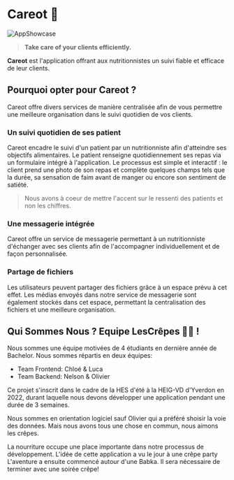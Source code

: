 # **Careot 🥕**

![AppShowcase](https://user-images.githubusercontent.com/43602144/186604452-ca0b63d2-6022-4fe9-a1b1-816c138368c4.jpg)
> **Take care of your clients efficiently.**

**Careot** est l'application offrant aux nutritionnistes un suivi fiable et efficace de leur clients.

## Pourquoi opter pour Careot ?
Careot offre divers services de manière centralisée afin de vous permettre une meilleure organisation dans le suivi quotidien de vos clients.

### Un suivi quotidien de ses patient

Careot encadre le suivi d'un patient par un nutritionniste afin d'atteindre ses objectifs alimentaires. Le patient renseigne quotidiennement ses repas via un formulaire intégré à l'application. Le processus est simple et interactif : le client prend une photo de son repas et complète quelques champs tels que la durée, sa sensation de faim avant de manger ou encore son sentiment de satiété.

> Nous avons à coeur de mettre l'accent sur le ressenti des patients et non les chiffres.

### Une messagerie intégrée

Careot offre un service de messagerie permettant à un nutritionniste d'échanger avec ses clients afin de l'accompagner individuellement et de façon personnalisée.

### Partage de fichiers

Les utilisateurs peuvent partager des fichiers grâce à un espace prévu à cet effet. Les médias envoyés dans notre service de messagerie sont également stockés dans cet espace, permettant la centralisation des fichiers et une meilleure organisation.


## Qui Sommes Nous ?  Equipe LesCrêpes 🙋‍♀️ !

Nous sommes une équipe motivées de 4 étudiants en dernière année de Bachelor. Nous sommes répartis en deux équipes:

- Team Frontend: Chloé & Luca
- Team Backend: Nelson & Olivier

Ce projet s'inscrit dans le cadre de la HES d'été à la HEIG-VD d'Yverdon en 2022, durant laquelle nous devons développer une application pendant une durée de 3 semaines.

Nous sommes en orientation logiciel sauf Olivier qui a préféré shoisir la voie des données. Mais nous avons tous une chose en commun, nous aimons les crêpes.

La nourriture occupe une place importante dans notre processus de développement. L'idée de cette application a vu le jour à une crêpe party
L'aventure a ensuite commencé autour d'une Babka. Il sera nécessaire de terminer avec une soirée crêpe!

